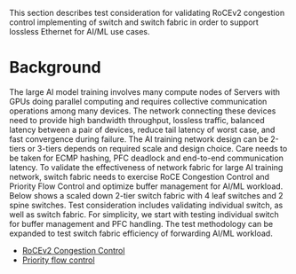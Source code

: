 This section describes test consideration for validating RoCEv2 congestion control implementing of switch and switch fabric in order to support lossless Ethernet for AI/ML use cases. 

# Background
The large AI model training involves many compute nodes of Servers with GPUs doing parallel computing and requires collective communication operations among many devices. The network connecting these devices need to provide high bandwidth throughput, lossless traffic, balanced latency between a pair of devices, reduce tail latency of worst case, and fast convergence during failure. 
The AI training network design can be 2-tiers or 3-tiers depends on required scale and design choice. Care needs to be taken for ECMP hashing, PFC deadlock and end-to-end communication latency. To validate the effectiveness of network fabric for large AI training network, switch fabric needs to exercise RoCE Congestion Control and Priority Flow Control and optimize buffer management for AI/ML workload. 
Below shows a scaled down 2-tier switch fabric with 4 leaf switches and 2 spine switches. Test consideration includes validating individual switch, as well as switch fabric. For simplicity, we start with testing individual switch for buffer management and PFC handling. The test methodology can be expanded to test switch fabric efficiency of forwarding AI/ML workload.

* [RoCEv2 Congestion Control](RoCEv2.md)
* [Priority flow control](PFC.md)
